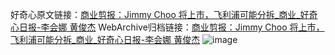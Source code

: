 好奇心原文链接：[商业剪报：Jimmy Choo 将上市，飞利浦可能分拆_商业_好奇心日报-李会娜 黄俊杰](https://www.qdaily.com/articles/2535.html)
WebArchive归档链接：[商业剪报：Jimmy Choo 将上市，飞利浦可能分拆_商业_好奇心日报-李会娜 黄俊杰](http://web.archive.org/web/20160421084428/http://www.qdaily.com/articles/2535.html)
![image](http://ww3.sinaimg.cn/large/007d5XDpgy1g3vc4aa9m0j30u05iy1ky)